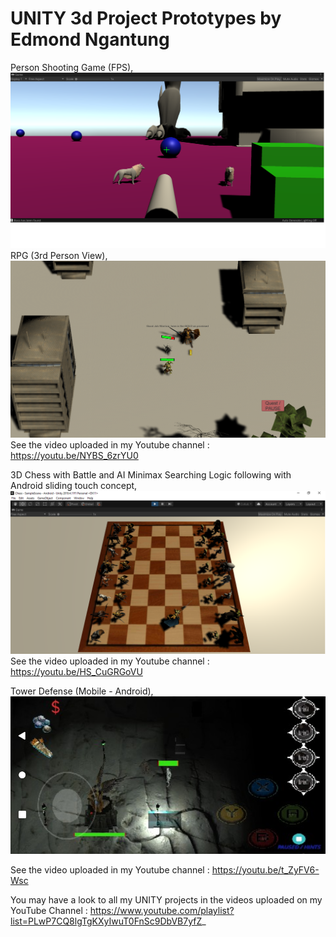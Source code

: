 # UNITY 3d Project Prototypes by Edmond Ngantung

Person Shooting Game (FPS),
![alt text](https://github.com/engantung/UNITY/blob/main/1st%20Person%20Shooter/Figure%201.png?raw=true)
RPG (3rd Person View),
![alt text](https://github.com/engantung/UNITY/blob/main/RPG%20(3rd%20Person%20View)/Figure%203.png?raw=true)
      See the video uploaded in my Youtube channel : https://youtu.be/NYBS_6zrYU0

3D Chess with Battle and AI Minimax Searching Logic following with Android sliding touch concept,
![alt text](https://github.com/engantung/UNITY/blob/main/3d_Chess_with_Battle/Figure_chess.png?raw=true)  
      See the video uploaded in my Youtube channel : https://youtu.be/HS_CuGRGoVU

Tower Defense (Mobile - Android),
![alt text](https://github.com/engantung/UNITY/blob/main/AngelDefense%20(Mobile)/level01.png?raw=true)

See the video uploaded in my Youtube channel : https://youtu.be/t_ZyFV6-Wsc




You may have a look to all my UNITY projects in the videos uploaded on my YouTube Channel :
https://www.youtube.com/playlist?list=PLwP7CQ8lgTgKXyIwuT0FnSc9DbVB7yfZ_

